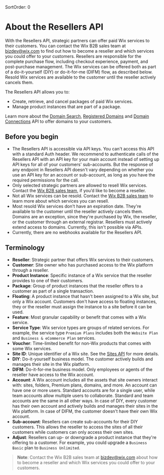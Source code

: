 SortOrder: 0
# About the Resellers API

With the Resellers API, strategic partners can offer paid Wix services to their
customers. You can contact the Wix B2B sales team at bizdev@wix.com to find
out how to become a reseller and which services you could offer to your
customers. Resellers are responsible for the complete purchase flow, including
checkout experience, payment, and post-purchase management. The Wix services
can be offered both as part of a do-it-yourself (DIY) or do-it-for-me (DIFM)
flow, as described below. Resold Wix services are available to the customer
until the reseller actively cancels them.

The Resellers API allows you to:

+ Create, retrieve, and cancel packages of paid Wix services.
+ Manage product instances that are part of a package.

Learn more about the [Domain Search](https://dev.wix.com/api/rest/account-level-apis/domain-search/introduction),
[Registered Domains](https://dev.wix.com/api/rest/account-level-apis/registered-domains/introduction)
and [Domain Connections](https://dev.wix.com/api/rest/account-level-apis/domain-connections)
API to offer domains to your customers.

## Before you begin 

+ The Resellers API is accessible via API keys. You can't access this
  API with a standard Auth header. We recommend to authenticate calls of the
  Resellers API with an API key for your main account instead of setting up
  API keys for all of your customers' sub-accounts. But the response of any
  endpoint in Resellers API doesn't vary depending on whether you use an API
  key for an account or sub-account, as long as you have the required
  permissions for the call.
+ Only selected strategic partners are allowed to resell Wix services. Contact
  the [Wix B2B sales team](mailto:bizdev@wix.com), if you’d like to become a
  reseller.
+ Not all Wix services can be resold. Contact the
  [Wix B2B sales team](mailto:bizdev@wix.com) to learn more about which services
  you can resell.
+ Most resold Wix services don't have an expiration date. They're available to the
  customer until the reseller actively cancels them. Domains are an exception,
  since they're purchased by Wix, the reseller, or the customer through an
  external registrar. Resellers must actively extend access to domains.
  Currently, this isn't possible via APIs.
+ Currently, there are no webhooks available for the Resellers API.

## Terminology

+ __Reseller__: Strategic partner that offers Wix services to their customers.
+ __Customer__: Site owner who has purchased access to the Wix platform through a reseller.
+ __Product Instance__: Specific instance of a Wix service that the reseller
  provides to one of their customers.
+ __Package__: Group of product instances that the reseller offers to a customer
  as part of a single transaction.
+ __Floating__: A product instance that hasn't been assigned to a Wix site, but
  only a Wix account. Customers don't have access to floating instances,
  they or the reseller must assign the instance to a site before it can be used.
+ __Feature__: Most granular capability or benefit that comes with a Wix service.
+ __Service Type__: Wix service types are groups of related services. For
  example, the service type `Premium Plans` includes both the `Website Plan` and
  `Business & eCommerce Plan` services.
+ __Voucher__: Time-limited benefit for non-Wix products that comes with some
  Wix services.
+ __Site ID__: Unique identifier of a Wix site. See the
  [Sites API](https://dev.wix.com/api/rest/account-level-apis/sites/query-sites)
  for more details.
+ __DIY__: Do-it-yourself business model. The customer actively
  builds and manages their site in the Wix platform.
+ __DIFM__: Do-it-for-me business model. Only employees or agents of the
  reseller have access to the Wix account.
+ __Account__: A Wix account includes all the assets that site owners interact
  with: sites, folders, Premium plans, domains, and more. An account can have
  one or more users. Standard accounts are for a single user, while team
  accounts allow multiple users to collaborate. Standard and team accounts
  are the same in all other ways. In case of DIY, every customer has their own
  account and actively builds and manages their sites in the Wix platform. In
  case of DIFM, the customer doesn't have their own Wix account.
+ __Sub-account__: Resellers can create sub-accounts for their DIY customers.
  This allows the reseller to access the sites of all their customers while
  customers can only access their own sites.
+ __Adjust__: Resellers can up- or downgrade a product instance that they're
  offering to a customer. For example, you could upgrade a
  `Business Basic` plan to `Business Unlimited`.

> __Note__: Contact the Wix B2B sales team at bizdev@wix.com about how to become a reseller and which Wix services you could offer to your customers.